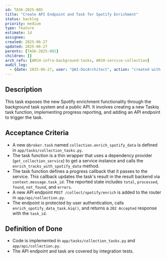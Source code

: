 ```yaml
---
id: TASK-2025-005
title: "Create API Endpoint and Task for Spotify Enrichment"
status: backlog
priority: medium
type: feature
estimate: 1d
assignee:
created: 2025-06-27
updated: 2025-06-27
parents: [TASK-2025-001]
children: []
arch_refs: [ARCH-infra-background-tasks, ARCH-service-collection]
audit_log:
  - {date: 2025-06-27, user: "@AI-DocArchitect", action: "created with status backlog"}
---
```

## Description
This task exposes the new Spotify enrichment functionality through the background task system and a public API. It involves creating a new Taskiq task function, implementing progress reporting, and adding an API endpoint to trigger the task.

## Acceptance Criteria
- A new `@broker.task` named `collection.enrich_spotify_data` is defined in `app/tasks/collection_tasks.py`.
- The task function is a thin wrapper that uses a dependency provider (`get_collection_service`) to get a service instance and calls the `enrich_tracks_with_spotify_data` method.
- The task function defines a progress callback that it passes to the service. This callback updates the task's result in the result backend via `context.message.task_id`. The reported state includes `total`, `processed`, `found`, `not_found`, and `errors`.
- A new API endpoint `POST /collect/spotify/enrich` is added to the router in `app/api/collection.py`.
- The endpoint is protected by user authentication, calls `enrich_spotify_data_task.kiq()`, and returns a `202 Accepted` response with the `task_id`.

## Definition of Done
- Code is implemented in `app/tasks/collection_tasks.py` and `app/api/collection.py`.
- The API endpoint and task are covered by integration tests.
